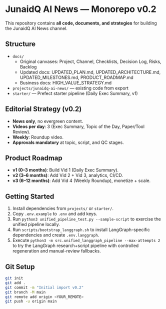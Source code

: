 # JunaidQ AI News — Monorepo v0.2

This repository contains **all code, documents, and strategies** for building the JunaidQ AI News channel.

## Structure
- `docs/`  
  - Original canvases: Project, Channel, Checklists, Decision Log, Risks, Backlog  
  - Updated docs: UPDATED_PLAN.md, UPDATED_ARCHITECTURE.md, UPDATED_MILESTONES.md, PRODUCT_ROADMAP.md  
  - Business docs: HIGH_VALUE_STRATEGY.md  
- `projects/junaidq-ai-news/` — existing code from export  
- `starter/` — Prefect starter pipeline (Daily Exec Summary, v1)

## Editorial Strategy (v0.2)
- **News only**, no evergreen content.
- **Videos per day**: 3 (Exec Summary, Topic of the Day, Paper/Tool Review).
- **Weekly**: Roundup video.
- **Approvals mandatory** at topic, script, and QC stages.

## Product Roadmap
- **v1 (0–3 months)**: Build Vid 1 (Daily Exec Summary).
- **v2 (3–6 months)**: Add Vid 2 + Vid 3, analytics, CI/CD.
- **v3 (6–12 months)**: Add Vid 4 (Weekly Roundup), monetize + scale.

## Getting Started
1. Install dependencies from `projects/` or `starter/`.
2. Copy `.env.example` to `.env` and add keys.
3. Run `python3 unified_pipeline_test.py --sample-script` to exercise the unified pipeline locally.
4. Run `scripts/bootstrap_langgraph.sh` to install LangGraph-specific dependencies and create `.env.langgraph`.
5. Execute `python3 -m src.unified_langgraph_pipeline --max-attempts 2` to try the LangGraph research+script pipeline with controlled regeneration and manual-review fallbacks.

## Git Setup
```bash
git init
git add .
git commit -m "Initial import v0.2"
git branch -M main
git remote add origin <YOUR_REMOTE>
git push -u origin main
```
